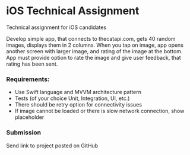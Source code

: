 # iOS Technical Assignment

Technical assignment for iOS candidates

Develop simple app, that connects to thecatapi.com, gets 40 random images, displays them in 2 columns. When you tap on image, app opens another screen with larger image, and rating of the image at the bottom. App must provide option to rate the image and give user feedback, that rating has been sent.

### Requirements:

* Use Swift language and MVVM architecture pattern
* Tests (of your choice Unit, Integration, UI, etc.)
* There should be retry option for connectivity issues
* If image cannot be loaded or there is slow network connection, show placeholder

### Submission

Send link to project posted on GitHub
